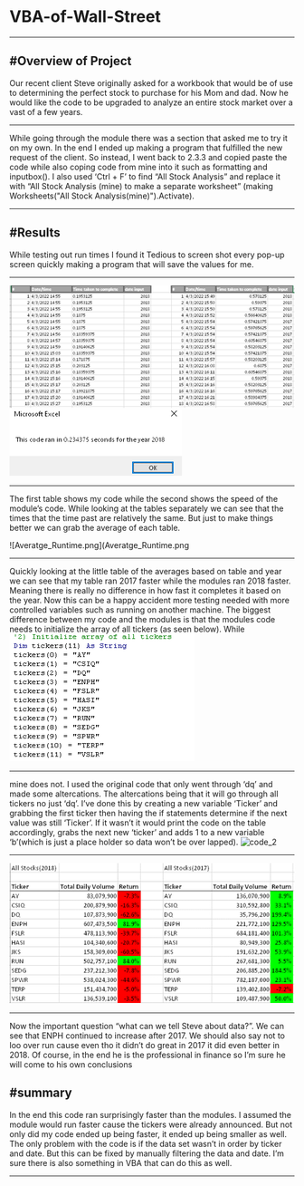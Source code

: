 # VBA-of-Wall-Street
---
#Overview of Project
---
Our recent client Steve originally asked for a workbook that would be of use to determining the perfect stock to purchase for his Mom and dad. Now he would like the code to be upgraded to analyze an entire stock market over a vast of a few years. 

---
  While going through the module there was a section that asked me to try it on my own. In the end I ended up making a program that fulfilled the new request of the client. So instead, I went back to 2.3.3 and copied paste the code while also coping code from mine into it such as formatting and inputbox(). I also used ‘Ctrl + F’ to find “All Stock Analysis” and replace it with “All Stock Analysis (mine) to make a separate worksheet” (making Worksheets("All Stock Analysis(mine)").Activate).  

---
#Results
---
While testing out run times I found it Tedious to screen shot every pop-up screen quickly making a program that will save the values for me. 

---
![runtime.png](runtime.png)
![Capture.PNG](Capture.PNG)

---
The first table shows my code while the second shows the speed of the module’s code. While looking at the tables separately we can see that the times that the time past are relatively the same. But just to make things better we can grab the average of each table.

![Averatge_Runtime.png](Averatge_Runtime.png

---
Quickly looking at the little table of the averages based on table and year we can see that my table ran 2017 faster while the modules ran 2018 faster. Meaning there is really no difference in how fast it completes it based on the year. Now this can be a happy accident more testing needed with more controlled variables such as running on another machine. The biggest difference between my code and the modules is that the modules code needs to initialize the array of all tickers (as seen below). While 
![code_1.png](code_1.png)

---
mine does not. I used the original code that only went through ‘dq’ and made some altercations. The altercations being that it will go through all tickers no just ‘dq’. I’ve done this by creating a new variable ‘Ticker’ and grabbing the first ticker then having the if statements determine if the next value was still ‘Ticker’. If it wasn’t it would print the code on the table accordingly, grabs the next new ‘ticker’ and adds 1 to a new variable ‘b’(which is just a place holder so data won’t be over lapped). 
![code_2](code_2)

---
![All_Stocks_Tables.png](All_Stocks_Tables.png)

---
Now the important question “what can we tell Steve about data?”. We can see that ENPH continued to increase after 2017. We should also say not to loo over run cause even tho it didn’t do great in 2017 it did even better in 2018. Of course, in the end he is the professional in finance so I’m sure he will come to his own conclusions


#summary
---
In the end this code ran surprisingly faster than the modules. I assumed the module would run faster cause the tickers were already announced. But not only did my code ended up being faster, it ended up being smaller as well. The only problem with the code is if the data set wasn’t in order by ticker and date. But this can be fixed by manually filtering the data and date. I’m sure there is also something in VBA that can do this as well. 

---


